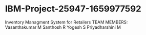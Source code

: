 # IBM-Project-25947-1659977592
Inventory Managment System for Retailers
TEAM MEMBERS:
Vasanthakumar M
Santhosh R
Yogesh S
Priyadharshini M
